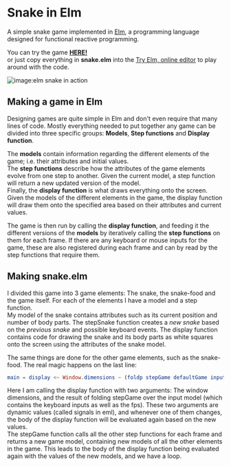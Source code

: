 Snake in Elm
============


A simple snake game implemented in [Elm](http://elm-lang.org/), a programming language designed for functional reactive programming.  

You can try the game **[HERE!](http://elmsnake.herokuapp.com/)**  
or just copy everything in **snake.elm** into the [Try Elm, online editor](http://elm-lang.org/try) to play around with the code.  

![image:elm snake in action](http://i.imgur.com/zyCFL7H.png "look at him go!")

Making a game in Elm
--------------------
Designing games are quite simple in Elm and don't even require that many lines of code. Mostly everything needed to put together any game can be divided into three specific groups: **Models**, **Step functions** and **Display function**.  

The **models** contain information regarding the different elements of the game; i.e. their attributes and initial values.   
The **step functions** describe how the attributes of the game elements evolve from one step to another. Given the current model, a step function will return a new updated version of the model.  
Finally, the **display function** is what draws everything onto the screen. Given the models of the different elements in the game, the display function will draw them onto the specified area based on their attributes and current values.  


The game is then run by calling the **display function**, and feeding it the different versions of the **models** by iteratively calling the **step functions** on them for each frame. If there are any keyboard or mouse inputs for the game, these are also registered during each frame and can by read by the step functions that require them.  

Making snake.elm
----------------
I divided this game into 3 game elements: The snake, the snake-food and the game itself. For each of the elements I have a model and a step function.  
My model of the snake contains attributes such as its current position and number of body parts. The stepSnake function creates a *new snake* based on the *previous snake* and possible keyboard events. The display function contains code for drawing the snake and its body parts as white squares onto the screen using the attributes of the snake model.

The same things are done for the other game elements, such as the snake-food. The real magic happens on the last line:
```elm
main = display <~ Window.dimensions ~ (foldp stepGame defaultGame input)
```
Here I am calling the display function with two arguments: The window dimensions, and the result of folding stepGame over the input model (which contains the keyboard inputs as well as the fps). These two arguments are dynamic values (called signals in eml), and whenever one of them changes, the body of the display function will be evaluated again based on the new values.  
The stepGame function calls all the other step functions for each frame and returns a new game model, containing new models of all the other elements in the game. This leads to the body of the display function being evaluated again with the values of the new models, and we have a loop.
